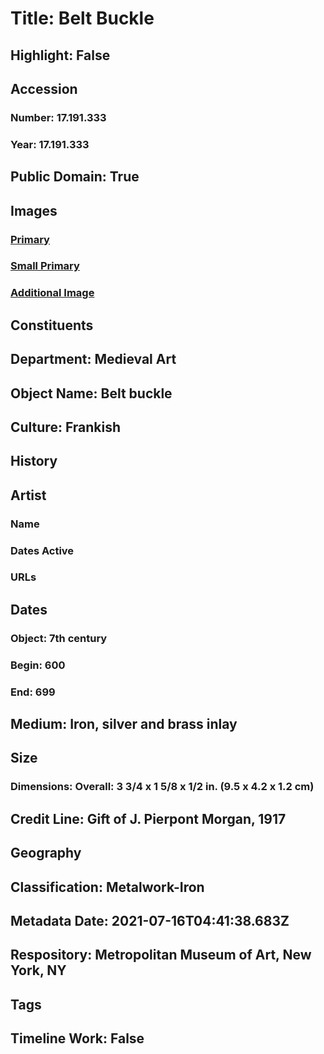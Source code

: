 # Title: Belt Buckle
## Highlight: False
## Accession
### Number: 17.191.333
### Year: 17.191.333
## Public Domain: True
## Images
### [Primary](https://images.metmuseum.org/CRDImages/md/original/dp30409.jpg)
### [Small Primary](https://images.metmuseum.org/CRDImages/md/web-large/dp30409.jpg)
### [Additional Image](https://images.metmuseum.org/CRDImages/md/original/dp30723.jpg)
## Constituents
## Department: Medieval Art
## Object Name: Belt buckle
## Culture: Frankish
## History
## Artist
### Name
### Dates Active
### URLs
## Dates
### Object: 7th century
### Begin: 600
### End: 699
## Medium: Iron, silver and brass inlay
## Size
### Dimensions: Overall: 3 3/4 x 1 5/8 x 1/2 in. (9.5 x 4.2 x 1.2 cm)
## Credit Line: Gift of J. Pierpont Morgan, 1917
## Geography
## Classification: Metalwork-Iron
## Metadata Date: 2021-07-16T04:41:38.683Z
## Respository: Metropolitan Museum of Art, New York, NY
## Tags
## Timeline Work: False